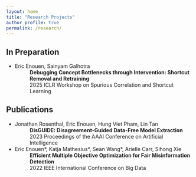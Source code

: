 ```yaml
---
layout: home
title: "Research Projects"
author_profile: true
permalink: /research/
---
```


## In Preparation
<ul>
  <li>
  Eric Enouen, Sainyam Galhotra
  <dd><b>Debugging Concept Bottlenecks through Intervention: Shortcut Removal and Retraining</b></dd>
  <dd>2025 ICLR Workshop on Spurious Correlation and Shortcut Learning</dd>
  </li>
</ul>

## Publications
<ul>
  <li>
  Jonathan Rosenthal, Eric Enouen, Hung Viet Pham, Lin Tan
  <dd><b>DisGUIDE: Disagreement-Guided Data-Free Model Extraction</b></dd>
  <dd>2023 Proceedings of the AAAI Conference on Artificial Intelligence</dd>
  </li>
  <li>
  Eric Enouen*, Katja Mathesius*, Sean Wang*, Arielle Carr, Sihong Xie
  <dd><b>Efficient Multiple Objective Optimization for Fair Misinformation Detection</b></dd>
  <dd>2022 IEEE International Conference on Big Data</dd>
  </li>
</ul>
<p></p>

<!-- ### 2022 -->
<ul>
</ul>
<p></p>
